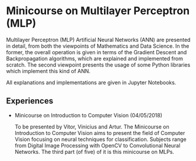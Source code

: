 # Minicourse on Multilayer Perceptron (MLP)

Multilayer Perceptron (MLP) Artificial Neural Networks (ANN) are presented in detail, 
from both the viewpoints of Mathematics and Data Science.
In the former, the overall operation is given in terms
of the Gradient Descent and Backpropagation algorithms,
which are explained and implemented from scratch. 
The second viewpoint presents the usage of some 
Python libraries which implement this kind
of ANN.

All explanations and implementations are given in 
Jupyter Notebooks.

## Experiences

- Minicourse on Introduction to Computer Vision (04/05/2018)

  To be presented by Vitor, Vinicius and Artur. The Minicourse on Introduction to Computer Vision
  aims to present
  the field of Computer Vision focusing on neural techniques for classification. Subjects
  range from Digital Image Processing with OpenCV
  to Convolutional Neural Networks. The third part (of five) of it is this minicourse on MLPs.
